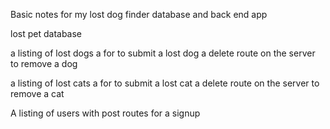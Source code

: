 Basic notes for my lost dog finder database and back end app

lost pet database

a listing of lost dogs
a for to submit a lost dog
a delete route on the server to remove a dog

a listing of lost cats
a for to submit a lost cat
a delete route on the server to remove a cat


A listing of users with post routes for a signup